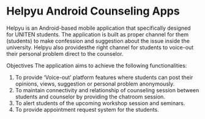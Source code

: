 # Helpyu Android Counseling Apps

Helpyu is an Android-based mobile application that specifically designed for UNITEN
students. The application is built as proper channel for them (students) to make confession
and suggestion about the issue inside the university. Helpyu also providesthe right channel
for students to voice-out their personal problem direct to the counselor.

Objectives
The application aims to achieve the following functionalities:
1. To provide ‘Voice-out’ platform features where students can post their opinions, views,
suggestion or personal problem anonymously.
2. To maintain connectivity and relationship of counseling session between students and
counselor by providing the chatroom session.
3. To alert students of the upcoming workshop session and seminars.
4. To provide appointment request system for the students.
